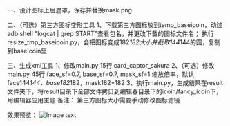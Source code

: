 一、设计图标上层遮罩，保存并替换mask.png

二、（可选）第三方图标变形工具
1、下载第三方图标放到temp_baseicoin，动过adb shell "logcat | grep START"查看包名，并更改下载的图标文件名；
执行resize_tmp_baseicoin.py，会把图标变成182*182大小并截取144*144的圆，复制到baseIcoin里

三、生成xml工具
1、修改main.py 15行 card_captor_sakura
2、（可选）修改main.py 45行 face_sf=0.7, base_sf=0.7, mask_sf=1 缩放倍率，默认face144*144，base182*182，mask182*182
3、执行main.py，生成结果在result文件夹下，将result目录下全部文件拷贝到编辑器目录下的icoin/fancy_icoin下，用编辑器应用主题
备注：
第三方图标大小需要手动修改图标滤镜

效果预览：
![Image text](https://raw.github.com/ChesleyCN/MIUI_Theme_Icoin/preview/syaoran_preview.gif)

